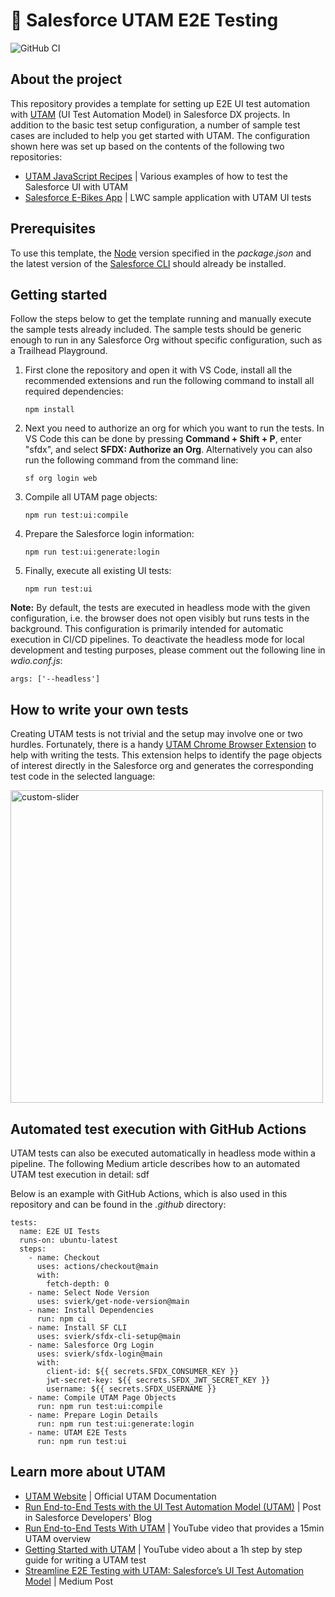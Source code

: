 # 🧪 Salesforce UTAM E2E Testing

![GitHub CI](https://github.com/svierk/salesforce-utam-e2e-testing/actions/workflows/ci.yml/badge.svg)

## About the project

This repository provides a template for setting up E2E UI test automation with [UTAM](https://utam.dev/) (UI Test Automation Model) in Salesforce DX projects.
In addition to the basic test setup configuration, a number of sample test cases are included to help you get started with UTAM. The configuration shown here was set up based on the contents of the following two repositories:

- [UTAM JavaScript Recipes](https://github.com/salesforce/utam-js-recipes) | Various examples of how to test the Salesforce UI with UTAM
- [Salesforce E-Bikes App](https://github.com/trailheadapps/ebikes-lwc) | LWC sample application with UTAM UI tests

## Prerequisites

To use this template, the [Node](https://nodejs.org/en/) version specified in the _package.json_ and the latest version of the [Salesforce CLI](https://developer.salesforce.com/tools/sfdxcli) should already be installed.

## Getting started

Follow the steps below to get the template running and manually execute the sample tests already included. The sample tests should be generic enough to run in any Salesforce Org without specific configuration, such as a Trailhead Playground.

1. First clone the repository and open it with VS Code, install all the recommended extensions and run the following command to install all required dependencies:

   ```
   npm install
   ```

2. Next you need to authorize an org for which you want to run the tests. In VS Code this can be done by pressing **Command + Shift + P**, enter "sfdx", and select **SFDX: Authorize an Org**. Alternatively you can also run the following command from the command line:

   ```
   sf org login web
   ```

3. Compile all UTAM page objects:

   ```
   npm run test:ui:compile
   ```

4. Prepare the Salesforce login information:

   ```
   npm run test:ui:generate:login
   ```

5. Finally, execute all existing UI tests:

   ```
   npm run test:ui
   ```

**Note:** By default, the tests are executed in headless mode with the given configuration, i.e. the browser does not open visibly but runs tests in the background. This configuration is primarily intended for automatic execution in CI/CD pipelines. To deactivate the headless mode for local development and testing purposes, please comment out the following line in _wdio.conf.js_:

```
args: ['--headless']
```

## How to write your own tests

Creating UTAM tests is not trivial and the setup may involve one or two hurdles. Fortunately, there is a handy [UTAM Chrome Browser Extension](https://utam.dev/tools/browser-extension) to help with writing the tests. This extension helps to identify the page objects of interest directly in the Salesforce org and generates the corresponding test code in the selected language:

<img src="https://cdn-images-1.medium.com/v2/resize:fit:1600/1*gQH6S45TfI0evZ_JsnpHHA.png" alt="custom-slider" width="500"/>

## Automated test execution with GitHub Actions

UTAM tests can also be executed automatically in headless mode within a pipeline. The following Medium article describes how to an automated UTAM test execution in detail:
sdf

Below is an example with GitHub Actions, which is also used in this repository and can be found in the _.github_ directory:

```
tests:
  name: E2E UI Tests
  runs-on: ubuntu-latest
  steps:
    - name: Checkout
      uses: actions/checkout@main
      with:
        fetch-depth: 0
    - name: Select Node Version
      uses: svierk/get-node-version@main
    - name: Install Dependencies
      run: npm ci
    - name: Install SF CLI
      uses: svierk/sfdx-cli-setup@main
    - name: Salesforce Org Login
      uses: svierk/sfdx-login@main
      with:
        client-id: ${{ secrets.SFDX_CONSUMER_KEY }}
        jwt-secret-key: ${{ secrets.SFDX_JWT_SECRET_KEY }}
        username: ${{ secrets.SFDX_USERNAME }}
    - name: Compile UTAM Page Objects
      run: npm run test:ui:compile
    - name: Prepare Login Details
      run: npm run test:ui:generate:login
    - name: UTAM E2E Tests
      run: npm run test:ui
```

## Learn more about UTAM

- [UTAM Website](https://utam.dev/) | Official UTAM Documentation
- [Run End-to-End Tests with the UI Test Automation Model (UTAM)](https://developer.salesforce.com/blogs/2022/05/run-end-to-end-tests-with-the-ui-test-automation-model-utam) | Post in Salesforce Developers' Blog
- [Run End-to-End Tests With UTAM](https://www.youtube.com/watch?v=rxZfsjIwWeU) | YouTube video that provides a 15min UTAM overview
- [Getting Started with UTAM](https://www.youtube.com/watch?v=YMxeCJexgMY) | YouTube video about a 1h step by step guide for writing a UTAM test
- [Streamline E2E Testing with UTAM: Salesforce’s UI Test Automation Model](https://medium.com/capgemini-salesforce-architects/streamline-e2e-testing-with-utam-salesforces-ui-test-automation-model-51c0effb1e67) | Medium Post
